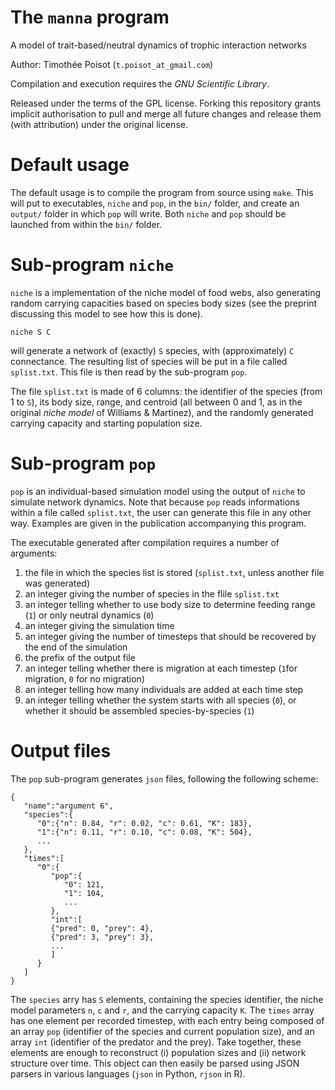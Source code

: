 # The `manna` program

A model of trait-based/neutral dynamics of trophic interaction networks

Author: Timothée Poisot (`t.poisot_at_gmail.com`)

Compilation and execution requires the *GNU Scientific Library*.

Released under the terms of the GPL license. Forking this repository grants
implicit authorisation to pull and merge all future changes and release them
(with attribution) under the original license.

# Default usage

The default usage is to compile the program from source using `make`. This
will put to executables, `niche` and `pop`, in the `bin/` folder, and create
an `output/` folder in which `pop` will write. Both `niche` and `pop` should
be launched from within the `bin/` folder.

# Sub-program `niche`

`niche` is a implementation of the niche model of food webs, also generating
random carrying capacities based on species body sizes (see the preprint
discussing this model to see how this is done).

```
niche S C
```

will generate a network of (exactly) `S` species, with (approximately)
`C` connectance. The resulting list of species will be put in a file called
`splist.txt`. This file is then read by the sub-program `pop`.

The file `splist.txt` is made of 6 columns: the identifier of the species
(from 1 to `S`), its body size, range, and centroid (all between 0 and 1,
as in the original *niche model* of Williams & Martinez), and the randomly
generated carrying capacity and starting population size.

# Sub-program `pop`

`pop` is an individual-based simulation model using the output of `niche`
to simulate network dynamics. Note that because `pop` reads informations
within a file called `splist.txt`, the user can generate this file in any
other way. Examples are given in the publication accompanying this program.

The executable generated after compilation requires a number of arguments:

1. the file in which the species list is stored (`splist.txt`, unless another file was generated)
2. an integer giving the number of species in the flile `splist.txt`
3. an integer telling whether to use body size to determine feeding range (`1`) or only neutral dynamics (`0`)
4. an integer giving the simulation time
5. an integer giving the number of timesteps that should be recovered by the end of the simulation
6. the prefix of the output file
7. an integer telling whether there is migration at each timestep (`1`for migration, `0` for no migration)
8. an integer telling how many individuals are added at each time step
9. an integer telling whether the system starts with all species (`0`), or whether it should be assembled species-by-species (`1`)

# Output files

The `pop` sub-program generates `json` files, following the following scheme:

```{json}
{
   "name":"argument 6",
   "species":{
      "0":{"n": 0.84, "r": 0.02, "c": 0.61, "K": 183},
      "1":{"n": 0.11, "r": 0.10, "c": 0.08, "K": 504},
      ...
   },
   "times":[
      "0":{
         "pop":{
            "0": 121,
            "1": 104,
            ...
         },
         "int":[
         {"pred": 0, "prey": 4},
         {"pred": 3, "prey": 3},
         ...
         ]
      }
   ]
}
```

The `species` arry has `S` elements, containing the species identifier, the
niche model parameters `n`, `c` and `r`, and the carrying capacity `K`. The
`times` array has one element per recorded timestep, with each entry being
composed of an array `pop` (identifier of the species and current population
size), and an array `int` (identifier of the predator and the prey). Take
together, these elements are enough to reconstruct (i) population sizes and
(ii) network structure over time. This object can then easily be parsed
using JSON parsers in various languages (`json` in Python, `rjson` in R).
